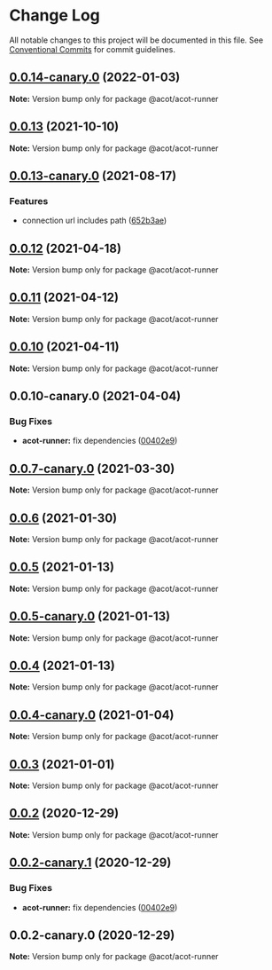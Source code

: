 # Change Log

All notable changes to this project will be documented in this file.
See [Conventional Commits](https://conventionalcommits.org) for commit guidelines.

## [0.0.14-canary.0](https://github.com/acot-a11y/acot/compare/v0.0.13...v0.0.14-canary.0) (2022-01-03)

**Note:** Version bump only for package @acot/acot-runner

## [0.0.13](https://github.com/acot-a11y/acot/compare/v0.0.13-canary.0...v0.0.13) (2021-10-10)

**Note:** Version bump only for package @acot/acot-runner

## [0.0.13-canary.0](https://github.com/acot-a11y/acot/compare/v0.0.12...v0.0.13-canary.0) (2021-08-17)

### Features

- connection url includes path ([652b3ae](https://github.com/acot-a11y/acot/commit/652b3ae572de2d7a4033c0c509dbdfe5c01b8e6d))

## [0.0.12](https://github.com/acot-a11y/acot/compare/v0.0.11...v0.0.12) (2021-04-18)

**Note:** Version bump only for package @acot/acot-runner

## [0.0.11](https://github.com/acot-a11y/acot/compare/v0.0.10...v0.0.11) (2021-04-12)

**Note:** Version bump only for package @acot/acot-runner

## [0.0.10](https://github.com/acot-a11y/acot/compare/v0.0.10-canary.0...v0.0.10) (2021-04-11)

**Note:** Version bump only for package @acot/acot-runner

## 0.0.10-canary.0 (2021-04-04)

### Bug Fixes

- **acot-runner:** fix dependencies ([00402e9](https://github.com/acot-a11y/acot/commit/00402e9fe33bba70d90a3917b7ad46071878bef7))

## [0.0.7-canary.0](https://github.com/acot-a11y/acot/compare/@acot/acot-runner@0.0.6...@acot/acot-runner@0.0.7-canary.0) (2021-03-30)

**Note:** Version bump only for package @acot/acot-runner

## [0.0.6](https://github.com/acot-a11y/acot/compare/@acot/acot-runner@0.0.5...@acot/acot-runner@0.0.6) (2021-01-30)

**Note:** Version bump only for package @acot/acot-runner

## [0.0.5](https://github.com/acot-a11y/acot/compare/@acot/acot-runner@0.0.5-canary.0...@acot/acot-runner@0.0.5) (2021-01-13)

**Note:** Version bump only for package @acot/acot-runner

## [0.0.5-canary.0](https://github.com/acot-a11y/acot/compare/@acot/acot-runner@0.0.4...@acot/acot-runner@0.0.5-canary.0) (2021-01-13)

**Note:** Version bump only for package @acot/acot-runner

## [0.0.4](https://github.com/acot-a11y/acot/compare/@acot/acot-runner@0.0.4-canary.0...@acot/acot-runner@0.0.4) (2021-01-13)

**Note:** Version bump only for package @acot/acot-runner

## [0.0.4-canary.0](https://github.com/acot-a11y/acot/compare/@acot/acot-runner@0.0.3...@acot/acot-runner@0.0.4-canary.0) (2021-01-04)

**Note:** Version bump only for package @acot/acot-runner

## [0.0.3](https://github.com/acot-a11y/acot/compare/@acot/acot-runner@0.0.2...@acot/acot-runner@0.0.3) (2021-01-01)

**Note:** Version bump only for package @acot/acot-runner

## [0.0.2](https://github.com/acot-a11y/acot/compare/@acot/acot-runner@0.0.2-canary.1...@acot/acot-runner@0.0.2) (2020-12-29)

**Note:** Version bump only for package @acot/acot-runner

## [0.0.2-canary.1](https://github.com/acot-a11y/acot/compare/@acot/acot-runner@0.0.2-canary.0...@acot/acot-runner@0.0.2-canary.1) (2020-12-29)

### Bug Fixes

- **acot-runner:** fix dependencies ([00402e9](https://github.com/acot-a11y/acot/commit/00402e9fe33bba70d90a3917b7ad46071878bef7))

## 0.0.2-canary.0 (2020-12-29)

**Note:** Version bump only for package @acot/acot-runner
